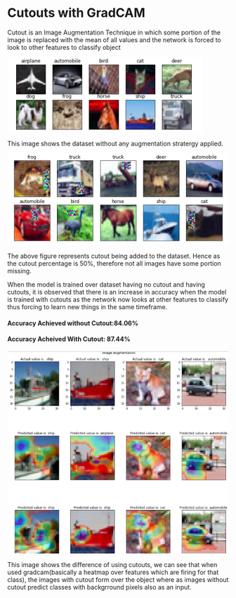 # Cutouts with GradCAM

Cutout is an Image Augmentation Technique in which some portion of the image is replaced with the mean of all values and the network is forced to look to other features to classify object

![images without cutout](Assets/without_cutout.png)

This image shows the dataset without any augmentation stratergy applied.


![images with cutout](Assets/cutout.png)

The above figure represents cutout being added to the dataset. Hence as the cutout percentage is 50%, therefore not all images have some portion missing. 

When the model is trained over dataset having no cutout and having cutouts, it is observed that there is an increase in accuracy when the model is trained with cutouts as the network now looks at other features to classify thus forcing to learn new things in the same timeframe. 

#### Accuracy Achieved without Cutout:84.06%

#### Accuracy Acheived With Cutout: 87.44%

![output](Assets/output.png)

This image shows the difference of using cutouts, we can see that when used gradcam(basically a heatmap over features which are firing for that class), the images with cutout form over the object where as images without cutout predict classes with backgrround pixels also as an input. 
